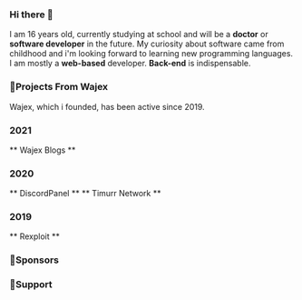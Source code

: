 ### Hi there 👋

I am 16 years old, currently studying at school and will be a **doctor** or **software developer** in the future.
My curiosity about software came from childhood and i'm looking forward to learning new programming languages.
I am mostly a **web-based** developer. **Back-end** is indispensable.


### 🌌Projects From Wajex

Wajex, which i founded, has been active since 2019.

### 2021

** Wajex Blogs **



### 2020

** DiscordPanel **
** Timurr Network **

### 2019

** Rexploit **

### 💞Sponsors

### 🙏Support
